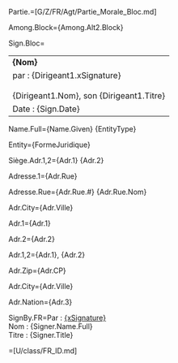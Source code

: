 Partie.=[G/Z/FR/Agt/Partie_Morale_Bloc.md]

Among.Block={Among.Alt2.Block}

Sign.Bloc=<table><tr><td><b>{Nom}</b></td></tr><tr><td>par : {Dirigeant1.xSignature}<br><br>{Dirigeant1.Nom}, son {Dirigeant1.Titre}</td></tr><tr><td>Date : {Sign.Date}</td></tr></table>
  
Name.Full={Name.Given} {EntityType}

Entity={FormeJuridique}

Siège.Adr.1,2={Adr.1} {Adr.2}

Adresse.1={Adr.Rue}

Adresse.Rue={Adr.Rue.#} {Adr.Rue.Nom}

Adr.City={Adr.Ville}

Adr.1={Adr.1}

Adr.2={Adr.2}

Adr.1,2={Adr.1}, {Adr.2}

Adr.Zip={Adr.CP}

Adr.City={Adr.Ville}

Adr.Nation={Adr.3}

SignBy.FR=Par : <u>{xSignature}</u><br/>Nom : {Signer.Name.Full}<br/>Titre : {Signer.Title}

=[U/class/FR_ID.md]

